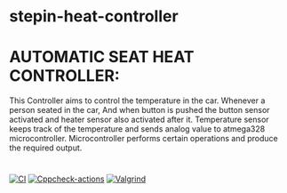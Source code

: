 # stepin-heat-controller
   
   # AUTOMATIC SEAT HEAT CONTROLLER:
                     
                     
This Controller aims to control the temperature in the car. Whenever a person seated in the car, And when button is pushed the button sensor activated and heater sensor also activated after it. Temperature sensor keeps track of the temperature and sends analog value to atmega328 microcontroller. Microcontroller performs certain operations and produce the required output.
#
[![CI](https://github.com/bhargavi-muppirisetti/stepin-heat-controller/actions/workflows/compile.yml/badge.svg)](https://github.com/bhargavi-muppirisetti/stepin-heat-controller/actions/workflows/compile.yml) [![Cppcheck-actions](https://github.com/bhargavi-muppirisetti/stepin-heat-controller/actions/workflows/cppcheck.yml/badge.svg)](https://github.com/bhargavi-muppirisetti/stepin-heat-controller/actions/workflows/cppcheck.yml) [![Valgrind](https://github.com/bhargavi-muppirisetti/stepin-heat-controller/actions/workflows/valgrind.yml/badge.svg)](https://github.com/bhargavi-muppirisetti/stepin-heat-controller/actions/workflows/valgrind.yml)
